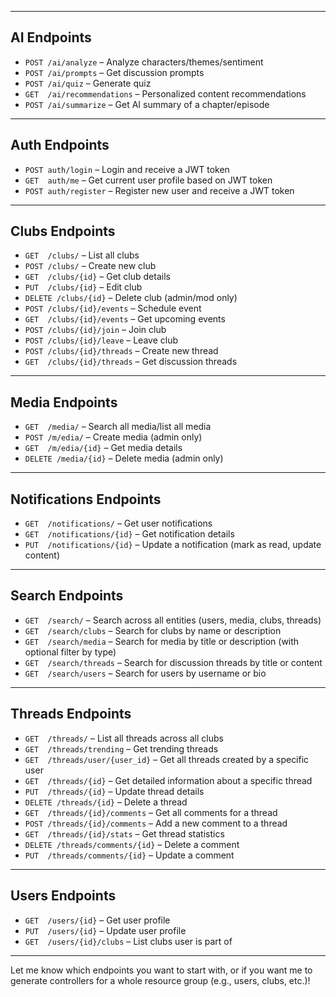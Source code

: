 

---

## **AI Endpoints**
- `POST /ai/analyze` – Analyze characters/themes/sentiment
- `POST /ai/prompts` – Get discussion prompts
- `POST /ai/quiz` – Generate quiz
- `GET  /ai/recommendations` – Personalized content recommendations
- `POST /ai/summarize` – Get AI summary of a chapter/episode

---

## **Auth Endpoints**
- `POST auth/login` – Login and receive a JWT token
- `GET  auth/me` – Get current user profile based on JWT token
- `POST auth/register` – Register new user and receive a JWT token

---

## **Clubs Endpoints**
- `GET  /clubs/` – List all clubs
- `POST /clubs/` – Create new club
- `GET  /clubs/{id}` – Get club details
- `PUT  /clubs/{id}` – Edit club
- `DELETE /clubs/{id}` – Delete club (admin/mod only)
- `POST /clubs/{id}/events` – Schedule event
- `GET  /clubs/{id}/events` – Get upcoming events
- `POST /clubs/{id}/join` – Join club
- `POST /clubs/{id}/leave` – Leave club
- `POST /clubs/{id}/threads` – Create new thread
- `GET  /clubs/{id}/threads` – Get discussion threads

---

## **Media Endpoints**
- `GET  /media/` – Search all media/list all media
- `POST /m/edia/` – Create media (admin only)
- `GET  /m/edia/{id}` – Get media details
- `DELETE /media/{id}` – Delete media (admin only)

---

## **Notifications Endpoints**
- `GET  /notifications/` – Get user notifications
- `GET  /notifications/{id}` – Get notification details
- `PUT  /notifications/{id}` – Update a notification (mark as read, update content)

---

## **Search Endpoints**
- `GET  /search/` – Search across all entities (users, media, clubs, threads)
- `GET  /search/clubs` – Search for clubs by name or description
- `GET  /search/media` – Search for media by title or description (with optional filter by type)
- `GET  /search/threads` – Search for discussion threads by title or content
- `GET  /search/users` – Search for users by username or bio

---

## **Threads Endpoints**
- `GET  /threads/` – List all threads across all clubs
- `GET  /threads/trending` – Get trending threads
- `GET  /threads/user/{user_id}` – Get all threads created by a specific user
- `GET  /threads/{id}` – Get detailed information about a specific thread
- `PUT  /threads/{id}` – Update thread details
- `DELETE /threads/{id}` – Delete a thread
- `GET  /threads/{id}/comments` – Get all comments for a thread
- `POST /threads/{id}/comments` – Add a new comment to a thread
- `GET  /threads/{id}/stats` – Get thread statistics
- `DELETE /threads/comments/{id}` – Delete a comment
- `PUT  /threads/comments/{id}` – Update a comment

---

## **Users Endpoints**
- `GET  /users/{id}` – Get user profile
- `PUT  /users/{id}` – Update user profile
- `GET  /users/{id}/clubs` – List clubs user is part of

---

Let me know which endpoints you want to start with, or if you want me to generate controllers for a whole resource group (e.g., users, clubs, etc.)!